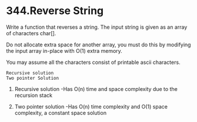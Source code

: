 # 344.Reverse String

Write a function that reverses a string. The input string is given as an array of characters char[].

Do not allocate extra space for another array, you must do this by modifying the input array in-place with O(1) extra memory.

You may assume all the characters consist of printable ascii characters.


```
Recursive solution
Two pointer Solution
```

1. Recursive solution
 -Has O(n) time and space complexity due to the recursion stack

2. Two pointer solution
 -Has O(n) time complexity and O(1) space complexity, a constant space solution
